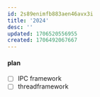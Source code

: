 ```yaml
---
id: 2s89enimfb883aen46avx3i
title: '2024'
desc: ''
updated: 1706520556955
created: 1706492067667
---
```


#### plan
- [ ] IPC framework
- [ ] threadframework